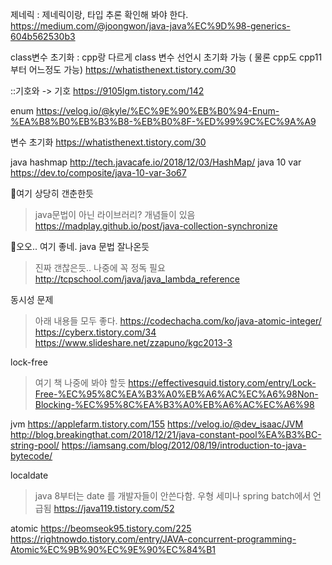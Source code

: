 제네릭
: 제네릭이랑, 타입 추론 확인해 봐야 한다.
<https://medium.com/@joongwon/java-java%EC%9D%98-generics-604b562530b3>

class변수 초기화
: cpp랑 다르게 class 변수 선언시 초기화 가능 ( 물론 cpp도 cpp11부터 어느정도 가능)
<https://whatisthenext.tistory.com/30>

::기호와 -> 기호
<https://9105lgm.tistory.com/142>

enum
<https://velog.io/@kyle/%EC%9E%90%EB%B0%94-Enum-%EA%B8%B0%EB%B3%B8-%EB%B0%8F-%ED%99%9C%EC%9A%A9>

변수 초기화
<https://whatisthenext.tistory.com/30>

java hashmap
<http://tech.javacafe.io/2018/12/03/HashMap/>
java 10 var
<https://dev.to/composite/java-10-var-3o67>

🌟여기 상당히 갠춘한듯
> java문법이 아닌 라이브러리? 개념들이 있음
<https://madplay.github.io/post/java-collection-synchronize>

🌟오오.. 여기 좋네. java 문법 잘나온듯
> 진짜 갠찮은듯.. 나중에 꼭 정독 필요
http://tcpschool.com/java/java_lambda_reference


동시성 문제 
> 아래 내용들 모두 좋다.
https://codechacha.com/ko/java-atomic-integer/
https://cyberx.tistory.com/34
https://www.slideshare.net/zzapuno/kgc2013-3

lock-free
> 여기 책 나중에 봐야 할듯
https://effectivesquid.tistory.com/entry/Lock-Free-%EC%95%8C%EA%B3%A0%EB%A6%AC%EC%A6%98Non-Blocking-%EC%95%8C%EA%B3%A0%EB%A6%AC%EC%A6%98

jvm
https://applefarm.tistory.com/155
https://velog.io/@dev_isaac/JVM
http://blog.breakingthat.com/2018/12/21/java-constant-pool%EA%B3%BC-string-pool/
https://iamsang.com/blog/2012/08/19/introduction-to-java-bytecode/

localdate
> java 8부터는 date 를 개발자들이 안쓴다함. 우형 세미나 spring batch에서 언급됨
https://java119.tistory.com/52

atomic
https://beomseok95.tistory.com/225
https://rightnowdo.tistory.com/entry/JAVA-concurrent-programming-Atomic%EC%9B%90%EC%9E%90%EC%84%B1